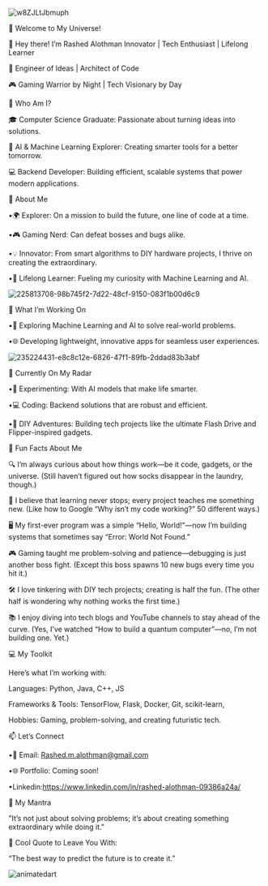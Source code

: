 ![w8ZJLtJbmuph](https://github.com/user-attachments/assets/741fd7ab-539a-4333-805b-f1a903e926c5)

🌌 Welcome to My Universe!

👋 Hey there! I’m Rashed Alothman 
 Innovator | Tech Enthusiast | Lifelong Learner
 
🔧 Engineer of Ideas | Architect of Code

🎮 Gaming Warrior by Night | Tech Visionary by Day


🌟 Who Am I?

🎓 Computer Science Graduate: Passionate about turning ideas into solutions.

🧠 AI & Machine Learning Explorer: Creating smarter tools for a better tomorrow.

💻 Backend Developer: Building efficient, scalable systems that power modern applications.





🌟 About Me

•🌍 Explorer: On a mission to build the future, one line of code at a time.

•🎮 Gaming Nerd: Can defeat bosses and bugs alike.

•💡 Innovator: From smart algorithms to DIY hardware projects, I thrive on creating the extraordinary.

•🧠 Lifelong Learner: Fueling my curiosity with Machine Learning and AI.

![225813708-98b745f2-7d22-48cf-9150-083f1b00d6c9](https://github.com/user-attachments/assets/214d0a19-dd3b-4898-bd9f-e0772f5dc8f1)


🔭 What I’m Working On

•🚀 Exploring Machine Learning and AI to solve real-world problems.

•🌐 Developing lightweight, innovative apps for seamless user experiences.

![235224431-e8c8c12e-6826-47f1-89fb-2ddad83b3abf](https://github.com/user-attachments/assets/6b214849-0c1a-41cc-b34a-e6279cdc91de)

🔭 Currently On My Radar

•🧪 Experimenting: With AI models that make life smarter.

•💻 Coding: Backend solutions that are robust and efficient.

•🚗 DIY Adventures: Building tech projects like the ultimate Flash Drive and Flipper-inspired gadgets.


🤔 Fun Facts About Me

🔍 I’m always curious about how things work—be it code, gadgets, or the universe. (Still haven’t figured out how socks disappear in the laundry, though.)

🧠 I believe that learning never stops; every project teaches me something new. (Like how to Google “Why isn’t my code working?” 50 different ways.)

🖥️ My first-ever program was a simple “Hello, World!”—now I’m building systems that sometimes say “Error: World Not Found.”

🎮 Gaming taught me problem-solving and patience—debugging is just another boss fight. (Except this boss spawns 10 new bugs every time you hit it.)

🛠️ I love tinkering with DIY tech projects; creating is half the fun. (The other half is wondering why nothing works the first time.)

📚 I enjoy diving into tech blogs and YouTube channels to stay ahead of the curve. (Yes, I’ve watched “How to build a quantum computer”—no, I’m not building one. Yet.)


💻 My Toolkit

Here’s what I’m working with:

Languages: Python, Java, C++, JS

Frameworks & Tools: TensorFlow, Flask, Docker, Git, scikit-learn, 

Hobbies: Gaming, problem-solving, and creating futuristic tech.

📫 Let’s Connect

•📧 Email: Rashed.m.alothman@gmail.com

•🌐 Portfolio: Coming soon!

•Linkedin:https://www.linkedin.com/in/rashed-alothman-09386a24a/

🎯 My Mantra

"It’s not just about solving problems; it’s about creating something extraordinary while doing it."

🚀 Cool Quote to Leave You With:

“The best way to predict the future is to create it.”

![animatedart](https://github.com/user-attachments/assets/282d667e-91d2-4e0b-bebb-58afb46ab890)
